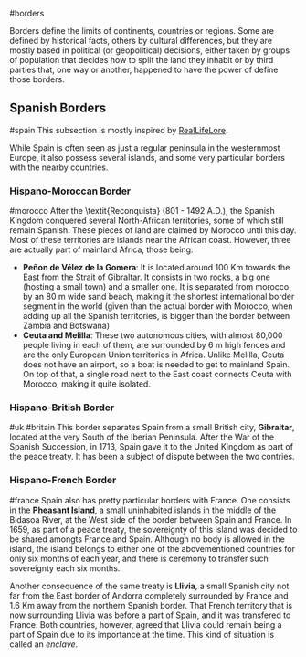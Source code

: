 #borders

Borders define the limits of continents, countries or regions. Some are defined by historical facts, others by cultural differences, but they are mostly based in political (or geopolitical) decisions, either taken by groups of population that decides how to split the land they inhabit or by third parties that, one way or another, happened to have the power of define those borders.

## Spanish Borders
#spain 
This subsection is mostly inspired by [RealLifeLore](https://www.youtube.com/watch?v=L6tJ-mvhznU).

While Spain is often seen as just a regular peninsula in the westernmost Europe, it also possess several islands, and some very particular borders with the nearby countries.

### Hispano-Moroccan Border
#morocco 
After the \textit{Reconquista} (801 - 1492 A.D.), the Spanish Kingdom conquered several North-African territories, some of which still remain Spanish. These pieces of land are claimed by Morocco until this day. Most of these territories are islands near the African coast. However, three are actually part of mainland Africa, those being:

- **Peñon de Vélez de la Gomera**: It is located around 100 Km towards the East from the Strait of Gibraltar. It consists in two rocks, a big one (hosting a small town) and a smaller one. It is separated from morocco by an 80 m wide sand beach, making it the shortest international border segment in the world (given than the actual border with Morocco, when adding up all the Spanish territories, is bigger than the border between Zambia and Botswana)
- **Ceuta and Melilla**: These two autonomous cities, with almost 80,000 people living in each of them, are surrounded by 6 m high fences and are the only European Union territories in Africa. Unlike Melilla, Ceuta does not have an airport, so a boat is needed to get to mainland Spain. On top of that, a single road next to the East coast connects Ceuta with Morocco, making it quite isolated.


### Hispano-British Border
#uk #britain
This border separates Spain from a small British city, **Gibraltar**, located at the very South of the Iberian Peninsula. After the War of the Spanish Succession, in 1713, Spain gave it to the United Kingdom as part of the peace treaty. It has been a subject of dispute between the two contries.

### Hispano-French Border
#france
Spain also has pretty particular borders with France. One consists in the **Pheasant Island**, a small uninhabited islands in the middle of the Bidasoa River, at the West side of the border between Spain and France. In 1659, as part of a peace treaty, the sovereignty of this island was decided to be shared amongts France and Spain. Although no body is allowed in the island, the island belongs to either one of the abovementioned countries for only six months of each year, and there is ceremony to transfer such sovereignty each six months.

Another consequence of the same treaty is **Llivia**, a small Spanish city not far from the East border of Andorra completely surrounded by France and 1.6 Km away from the northern Spanish border. That French territory that is now surrounding Llivia was before a part of Spain, and it was transfered to France. Both countries, however, agreed that Llivia could remain being a part of Spain due to its importance at the time. This kind of situation is called an *enclave*.